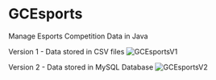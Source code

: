 # GCEsports
Manage Esports Competition Data in Java

Version 1 - Data stored in CSV files
![GCEsportsV1](https://user-images.githubusercontent.com/105485297/171126898-ae42be5e-47dc-438c-8ade-dd860bb661f4.png)

Version 2 - Data stored in MySQL Database
![GCEsportsV2](https://user-images.githubusercontent.com/105485297/171127017-db9432ec-5ee5-482f-911a-3bfbf3382ed4.png)
